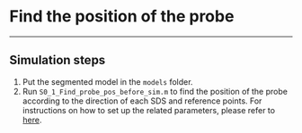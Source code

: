 # Find the position of the probe

---

## Simulation steps
1. Put the segmented model in the `models` folder. 
2. Run `S0_1_Find_probe_pos_before_sim.m` to find the position of the probe according to the direction of each SDS and reference points. For instructions on how to set up the related parameters, please refer to [here](https://github.com/md703/brain_simulation/tree/master/MCX_reflectance_sim).
